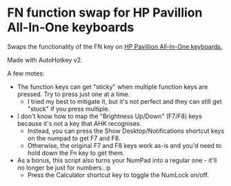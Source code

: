 # FN function swap for HP Pavillion All-In-One keyboards
Swaps the functionality of the FN key on [HP Pavillion All-In-One keyboards.](https://h30434.www3.hp.com/t5/image/serverpage/image-id/182403i5A17A64A69599A3E?v=v2)

Made with AutoHotkey v2.

A few motes:
- The function keys can get "sticky" when multiple function keys are pressed. Try to press just one at a time.
  - I tried my best to mitigate it, but it's not perfect and they can still get "stuck" if you press multiple.
- I don't know how to map the "Brightness Up/Down" (F7/F8) keys because it's not a key that AHK recognises.
  - Instead, you can press the Show Desktop/Notifications shortcut keys on the numpad to get F7 and F8.
  - Otherwise, the original F7 and F8 keys work as-is and you'd need to hold down the Fn key to get them.
- As a bonus, this script also turns your NumPad into a regular one - it'll no longer be just for numbers. :p
  - Press the Calculator shortcut key to toggle the NumLock on/off. 
